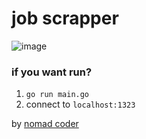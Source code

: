# job scrapper

![image](https://user-images.githubusercontent.com/62207008/147865478-95c85812-b8cc-4a67-854f-b7dfcbe8c76f.png)

### if you want run?
1. `go run main.go`
2. connect to `localhost:1323`

by [nomad coder](https://nomadcoders.co/go-for-beginners)
